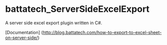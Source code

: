 # battatech_ServerSideExcelExport

A server side excel export plugin written in C#.

[Documentation] (http://blog.battatech.com/how-to-export-to-excel-sheet-on-server-side/)
